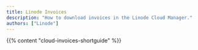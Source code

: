 ```yaml
---
title: Linode Invoices
description: "How to download invoices in the Linode Cloud Manager."
authors: ["Linode"]
---
```


{{% content "cloud-invoices-shortguide" %}}
